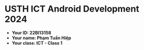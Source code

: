 USTH ICT Android Development 2024
========================================

* **Your ID: 22BI13158**
* **Your name: Phạm Tuấn Hiệp**
* **Your class: ICT - Class 1**
